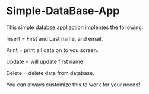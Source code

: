 # Simple-DataBase-App

This simple databse appliaction implentes the following:

Insert = First and Last name, and email.

Print = print all data on to you screen.

Update = will update first name  

Delete = delete data from database.

You can always customize this to work for your needs! 
